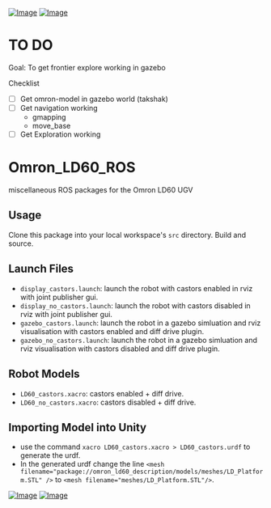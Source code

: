 [![Image](https://img.shields.io/badge/ROS-Noetic-purple.svg)](https://github.com/arthurgomes4)
[![Image](https://img.shields.io/badge/Gazebo-11.0.0-orange.svg)](https://github.com/arthurgomes4)

# TO DO  
Goal: To get frontier explore working in gazebo  

Checklist  
- [ ] Get omron-model in gazebo world (takshak)  
- [ ] Get navigation working  
    - gmapping
    - move_base
- [ ] Get Exploration working

# Omron_LD60_ROS
miscellaneous ROS packages for the Omron LD60 UGV

## Usage
Clone this package into your local workspace's `src` directory. Build and source.

## Launch Files
* `display_castors.launch`: launch the robot with castors enabled in rviz with joint publisher gui.
* `display_no_castors.launch`: launch the robot with castors disabled in rviz with joint publisher gui.
* `gazebo_castors.launch`: launch the robot in a gazebo simluation and rviz visualisation with castors enabled and diff drive plugin.
* `gazebo_no_castors.launch`: launch the robot in a gazebo simluation and rviz visualisation with castors disabled and diff drive plugin.

## Robot Models
* `LD60_castors.xacro`: castors enabled + diff drive.
* `LD60_no_castors.xacro`: castors disabled + diff drive.

## Importing Model into Unity
* use the command `xacro LD60_castors.xacro > LD60_castors.urdf` to generate the urdf.
* In the generated urdf change the line `<mesh filename="package://omron_ld60_description/models/meshes/LD_Platform.STL" />` to `<mesh filename="meshes/LD_Platform.STL"/>`.


[![Image](https://img.shields.io/badge/developed%20using-VSCode-green.svg)](https://code.visualstudio.com/)
[![Image](https://img.shields.io/badge/Developer-arthurgomes4-blue.svg)](https://github.com/arthurgomes4)
